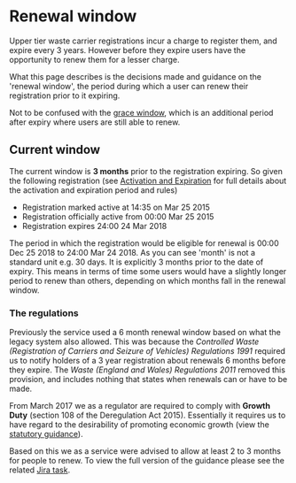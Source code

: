 # Renewal window

Upper tier waste carrier registrations incur a charge to register them, and expire every 3 years. However before they expire users have the opportunity to renew them for a lesser charge.

What this page describes is the decisions made and guidance on the 'renewal window', the period during which a user can renew their registration prior to it expiring.

Not to be confused with the [grace window](grace_window.md), which is an additional period after expiry where users are still able to renew.

## Current window

The current window is **3 months** prior to the registration expiring. So given the following registration (see [Activation and Expiration](activation_expiration.md) for full details about the activation and expiration period and rules)

- Registration marked active at 14:35 on Mar 25 2015
- Registration officially active from 00:00 Mar 25 2015
- Registration expires 24:00 24 Mar 2018

The period in which the registration would be eligible for renewal is 00:00 Dec 25 2018 to 24:00 Mar 24 2018. As you can see 'month' is not a standard unit e.g. 30 days. It is explicitly 3 months prior to the date of expiry. This means in terms of time some users would have a slightly longer period to renew than others, depending on which months fall in the renewal window.

### The regulations

Previously the service used a 6 month renewal window based on what the legacy system also allowed. This was because the *Controlled Waste (Registration of Carriers and Seizure of Vehicles) Regulations 1991* required us to notify holders of a 3 year registration about renewals 6 months before they expire. The *Waste (England and Wales) Regulations 2011* removed this provision, and includes nothing that states when renewals can or have to be made.

From March 2017 we as a regulator are required to comply with **Growth Duty** (section 108 of the Deregulation Act 2015). Essentially it requires us to have regard to the desirability of promoting economic growth (view the [statutory guidance](https://www.gov.uk/government/uploads/system/uploads/attachment_data/file/603743/growth-duty-statutory-guidance.pdf)).

Based on this we as a service were advised to allow at least 2 to 3 months for people to renew. To view the full version of the guidance please see the related [Jira task](https://eaflood.atlassian.net/browse/WC-196).
